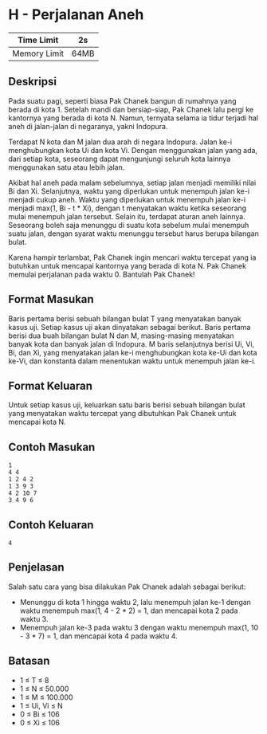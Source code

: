 # H - Perjalanan Aneh

| Time Limit   | 2s   |
|--------------|------|
| Memory Limit | 64MB |

## Deskripsi

Pada suatu pagi, seperti biasa Pak Chanek bangun di rumahnya yang berada di kota 1. Setelah mandi dan bersiap-siap, Pak Chanek lalu pergi ke kantornya yang berada di kota N. Namun, ternyata selama ia tidur terjadi hal aneh di jalan-jalan di negaranya, yakni Indopura.

Terdapat N kota dan M jalan dua arah di negara Indopura. Jalan ke-i menghubungkan kota Ui dan kota Vi. Dengan menggunakan jalan yang ada, dari setiap kota, seseorang dapat mengunjungi seluruh kota lainnya menggunakan satu atau lebih jalan.

Akibat hal aneh pada malam sebelumnya, setiap jalan menjadi memiliki nilai Bi dan Xi. Selanjutnya, waktu yang diperlukan untuk menempuh jalan ke-i menjadi cukup aneh. Waktu yang diperlukan untuk menempuh jalan ke-i menjadi max(1, Bi - t * Xi), dengan t menyatakan waktu ketika seseorang mulai menempuh jalan tersebut. Selain itu, terdapat aturan aneh lainnya. Seseorang boleh saja menunggu di suatu kota sebelum mulai menempuh suatu jalan, dengan syarat waktu menunggu tersebut harus berupa bilangan bulat.

Karena hampir terlambat, Pak Chanek ingin mencari waktu tercepat yang ia butuhkan untuk mencapai kantornya yang berada di kota N. Pak Chanek memulai perjalanan pada waktu 0. Bantulah Pak Chanek!

## Format Masukan

Baris pertama berisi sebuah bilangan bulat T yang menyatakan banyak kasus uji. Setiap kasus uji akan dinyatakan sebagai berikut.
Baris pertama berisi dua buah bilangan bulat N dan M, masing-masing menyatakan banyak kota dan banyak jalan di Indopura.
M baris selanjutnya berisi Ui, Vi, Bi, dan Xi, yang menyatakan jalan ke-i menghubungkan kota ke-Ui dan kota ke-Vi, dan konstanta dalam menentukan waktu untuk menempuh jalan ke-i.

## Format Keluaran

Untuk setiap kasus uji, keluarkan satu baris berisi sebuah bilangan bulat yang menyatakan waktu tercepat yang dibutuhkan Pak Chanek untuk mencapai kota N.

## Contoh Masukan

	1
	4 4
	1 2 4 2
	1 3 9 3
	4 2 10 7
	3 4 9 6

## Contoh Keluaran

	4

## Penjelasan

Salah satu cara yang bisa dilakukan Pak Chanek adalah sebagai berikut:

- Menunggu di kota 1 hingga waktu 2, lalu menempuh jalan ke-1 dengan waktu menempuh max(1, 4 - 2 * 2) = 1, dan mencapai kota 2 pada waktu 3.
- Menempuh jalan ke-3 pada waktu 3 dengan waktu menempuh max(1, 10 - 3 * 7) = 1, dan mencapai kota 4 pada waktu 4.

## Batasan

- 1 ≤ T ≤ 8
- 1 ≤ N ≤ 50.000
- 1 ≤ M ≤ 100.000
- 1 ≤ Ui, Vi ≤ N
- 0 ≤ Bi ≤ 106
- 0 ≤ Xi ≤ 106
